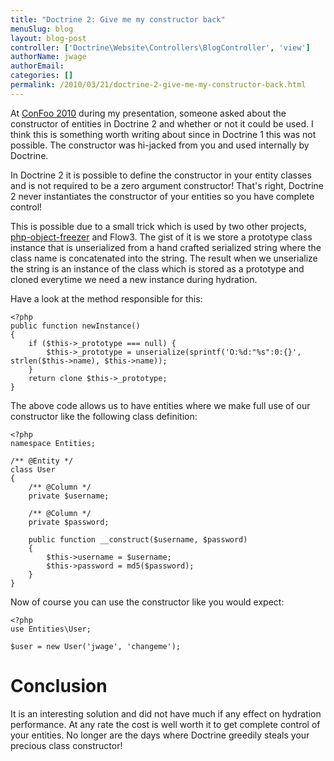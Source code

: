 ```yaml
---
title: "Doctrine 2: Give me my constructor back"
menuSlug: blog
layout: blog-post
controller: ['Doctrine\Website\Controllers\BlogController', 'view']
authorName: jwage
authorEmail:
categories: []
permalink: /2010/03/21/doctrine-2-give-me-my-constructor-back.html
---
```

At [ConFoo
2010](http://www.doctrine-project.org/blog/doctrine-2-at-confoo-2010)
during my presentation, someone asked about the constructor of entities
in Doctrine 2 and whether or not it could be used. I think this is
something worth writing about since in Doctrine 1 this was not possible.
The constructor was hi-jacked from you and used internally by Doctrine.

In Doctrine 2 it is possible to define the constructor in your entity
classes and is not required to be a zero argument constructor! That's
right, Doctrine 2 never instantiates the constructor of your entities so
you have complete control!

This is possible due to a small trick which is used by two other
projects,
[php-object-freezer](http://sebastian-bergmann.de/archives/831-Freezing-and-Thawing-PHP-Objects.html)
and Flow3. The gist of it is we store a prototype class instance that is
unserialized from a hand crafted serialized string where the class name
is concatenated into the string. The result when we unserialize the
string is an instance of the class which is stored as a prototype and
cloned everytime we need a new instance during hydration.

Have a look at the method responsible for this:

~~~~ {.sourceCode .php}
<?php
public function newInstance()
{
    if ($this->_prototype === null) {
        $this->_prototype = unserialize(sprintf('O:%d:"%s":0:{}', strlen($this->name), $this->name));
    }
    return clone $this->_prototype;
}
~~~~

The above code allows us to have entities where we make full use of our
constructor like the following class definition:

~~~~ {.sourceCode .php}
<?php
namespace Entities;

/** @Entity */
class User
{
    /** @Column */
    private $username;

    /** @Column */
    private $password;

    public function __construct($username, $password)
    {
        $this->username = $username;
        $this->password = md5($password);
    }
}
~~~~

Now of course you can use the constructor like you would expect:

~~~~ {.sourceCode .php}
<?php
use Entities\User;

$user = new User('jwage', 'changeme');
~~~~

Conclusion
==========

It is an interesting solution and did not have much if any effect on
hydration performance. At any rate the cost is well worth it to get
complete control of your entities. No longer are the days where Doctrine
greedily steals your precious class constructor!
